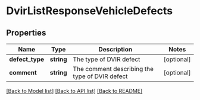 # DvirListResponseVehicleDefects

## Properties
Name | Type | Description | Notes
------------ | ------------- | ------------- | -------------
**defect_type** | **string** | The type of DVIR defect | [optional] 
**comment** | **string** | The comment describing the type of DVIR defect | [optional] 

[[Back to Model list]](../README.md#documentation-for-models) [[Back to API list]](../README.md#documentation-for-api-endpoints) [[Back to README]](../README.md)


